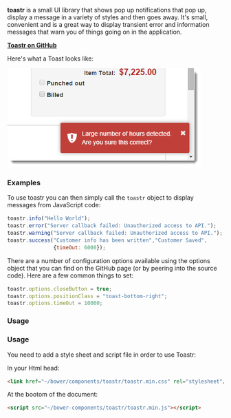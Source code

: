 **toastr** is a small UI library that shows pop up notifications that pop up, display a message in a variety of styles and then goes away. It's small, convenient and is a great way to display transient error and information messages that warn you of things going on in the application.

**<a href="https://github.com/CodeSeven/toastr" target="top">Toastr on GitHub</a>**  

Here's what a Toast looks like:

![](/images/misc/toastr.png)

### Examples
To use toastr you can then simply call the `toastr` object to display messages from JavaScript code:

```javascript
toastr.info("Hello World");
toastr.error("Server callback failed: Unauthorized access to API.");
toastr.warning("Server callback failed: Unauthorized access to API.");
toastr.success("Customer info has been written","Customer Saved",
               {timeOut: 6000});
```

There are a number of configuration options available using the options object that you can find on the GitHub page (or by peering into the source code). Here are a few common things to set:

```javascript
toastr.options.closeButton = true;
toastr.options.positionClass = "toast-bottom-right";
toastr.options.timeOut = 10000;
```

### Usage

### Usage
You need to add a style sheet and script file in order to use Toastr:

In your Html head:
```html
<link href="~/bower/components/toastr/toastr.min.css" rel="stylesheet"/>
```

At the bootom of the document:
```html
<script src="~/bower-components/toastr/toastr.min.js"></script>
```